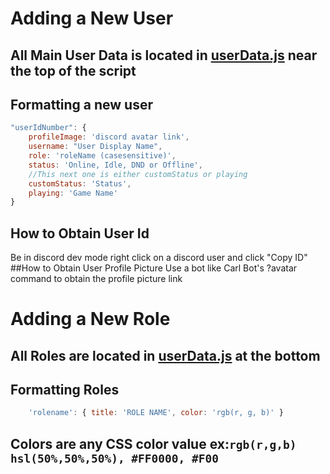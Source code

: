 # Adding a New User
## All Main User Data is located in [userData.js](https://github.com/MrBacon470/Void-Development-Incremental/blob/main/src/userdata.js) near the top of the script
## Formatting a new user
``` js
"userIdNumber": {
    profileImage: 'discord avatar link',
    username: "User Display Name",
    role: 'roleName (casesensitive)',
    status: 'Online, Idle, DND or Offline',
    //This next one is either customStatus or playing
    customStatus: 'Status',
    playing: 'Game Name'
}
```
## How to Obtain User Id
Be in discord dev mode right click on a discord user and click "Copy ID"
##How to Obtain User Profile Picture
Use a bot like Carl Bot's ?avatar command to obtain the profile picture link
# Adding a New Role
## All Roles are located in [userData.js](https://github.com/MrBacon470/Void-Development-Incremental/blob/main/src/userdata.js) at the bottom
## Formatting Roles
```js
    'rolename': { title: 'ROLE NAME', color: 'rgb(r, g, b)' }
```
## Colors are any CSS color value ex:`rgb(r,g,b) hsl(50%,50%,50%), #FF0000, #F00`

